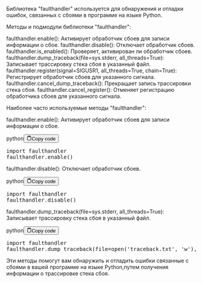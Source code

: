 <p>Библиотека "faulthandler" используется для обнаружения и отладки ошибок, связанных с сбоями в программе на языке Python.</p>
<p>Методы и подмодули библиотеки "faulthandler":</p>
<p>faulthandler.enable(): Активирует обработчик сбоев для записи информации о сбое.
faulthandler.disable(): Отключает обработчик сбоев.
faulthandler.is_enabled(): Проверяет, активирован ли обработчик сбоев.
faulthandler.dump_traceback(file=sys.stderr, all_threads=True): Записывает трассировку стека сбоя в указанный файл.
faulthandler.register(signal=SIGUSR1, all_threads=True, chain=True): Регистрирует обработчик сбоев для указанного сигнала.
faulthandler.cancel_dump_traceback(): Прекращает запись трассировки стека сбоя.
faulthandler.cancel_register(): Отменяет регистрацию обработчика сбоев для указанного сигнала.</p>
<p>Наиболее часто используемые методы "faulthandler":</p>
<p>faulthandler.enable(): Активирует обработчик сбоев для записи информации о сбое.</p>
<div class="code-element"><div class="lang-line"><text>python</text><button class="copy-button" id="code104b" onclick="copyCode(code104, code104b)"><svg stroke="currentColor" fill="none" stroke-width="2" viewBox="0 0 24 24" stroke-linecap="round" stroke-linejoin="round" class="h-4 w-4" height="1em" width="1em" xmlns="http://www.w3.org/2000/svg"><path d="M16 4h2a2 2 0 0 1 2 2v14a2 2 0 0 1-2 2H6a2 2 0 0 1-2-2V6a2 2 0 0 1 2-2h2"></path><rect x="8" y="2" width="8" height="4" rx="1" ry="1"></rect></svg><text>Copy code</text></button></div><div class="code" id="code104"><div class="highlight"><pre><span></span><span class="kn">import</span> <span class="nn">faulthandler</span>
<span class="n">faulthandler</span><span class="o">.</span><span class="n">enable</span><span class="p">()</span>
</pre></div></div></div>

<p>faulthandler.disable(): Отключает обработчик сбоев.</p>
<div class="code-element"><div class="lang-line"><text>python</text><button class="copy-button" id="code105b" onclick="copyCode(code105, code105b)"><svg stroke="currentColor" fill="none" stroke-width="2" viewBox="0 0 24 24" stroke-linecap="round" stroke-linejoin="round" class="h-4 w-4" height="1em" width="1em" xmlns="http://www.w3.org/2000/svg"><path d="M16 4h2a2 2 0 0 1 2 2v14a2 2 0 0 1-2 2H6a2 2 0 0 1-2-2V6a2 2 0 0 1 2-2h2"></path><rect x="8" y="2" width="8" height="4" rx="1" ry="1"></rect></svg><text>Copy code</text></button></div><div class="code" id="code105"><div class="highlight"><pre><span></span><span class="kn">import</span> <span class="nn">faulthandler</span>
<span class="n">faulthandler</span><span class="o">.</span><span class="n">disable</span><span class="p">()</span>
</pre></div></div></div>

<p>faulthandler.dump_traceback(file=sys.stderr, all_threads=True): Записывает трассировку стека сбоя в указанный файл.</p>
<div class="code-element"><div class="lang-line"><text>python</text><button class="copy-button" id="code106b" onclick="copyCode(code106, code106b)"><svg stroke="currentColor" fill="none" stroke-width="2" viewBox="0 0 24 24" stroke-linecap="round" stroke-linejoin="round" class="h-4 w-4" height="1em" width="1em" xmlns="http://www.w3.org/2000/svg"><path d="M16 4h2a2 2 0 0 1 2 2v14a2 2 0 0 1-2 2H6a2 2 0 0 1-2-2V6a2 2 0 0 1 2-2h2"></path><rect x="8" y="2" width="8" height="4" rx="1" ry="1"></rect></svg><text>Copy code</text></button></div><div class="code" id="code106"><div class="highlight"><pre><span></span><span class="kn">import</span> <span class="nn">faulthandler</span>
<span class="n">faulthandler</span><span class="o">.</span><span class="n">dump_traceback</span><span class="p">(</span><span class="n">file</span><span class="o">=</span><span class="nb">open</span><span class="p">(</span><span class="s1">&#39;traceback.txt&#39;</span><span class="p">,</span> <span class="s1">&#39;w&#39;</span><span class="p">),</span> <span class="n">all_threads</span><span class="o">=</span><span class="kc">True</span><span class="p">)</span>
</pre></div></div></div>

<p>Эти методы помогут вам обнаружить и отладить ошибки связанные с сбоями в вашей программе
на языке Python,путем получения информации о трассировке стека сбоя.</p>